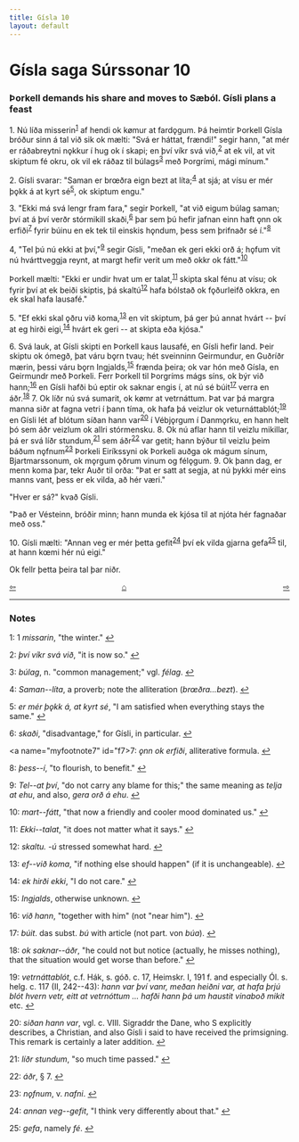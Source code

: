 ```yaml
---
title: Gísla 10
layout: default
---
```


# Gísla saga Súrssonar 10

### Þorkell demands his share and moves to Sæból. Gísli plans a feast

1\.  Nú líða misserin<sup id="a1">[1](#myfootnote1)</sup> af hendi ok k&oslash;mur at fard&#x1EB;gum. Þá heimtir Þorkell Gísla bróður sinn á tal við sik ok mælti: "Svá er háttat, frændi!" segir hann, "at mér er ráðabreytni n&#x1EB;kkur í hug ok í skapi; en því víkr svá við,<sup id="a2">[2](#myfootnote2)</sup> at ek vil, at vit skiptum fé okru, ok vil ek ráðaz til búlags<sup id="a3">[3](#myfootnote3)</sup> með Þorgrími, mági mínum."

2\. Gísli svarar: "Saman er br&oelig;ðra eign bezt at líta;<sup id="a4">[4](#myfootnote4)</sup> at sjá; at vísu er mér þ&#x1EB;kk á at kyrt sé<sup id="a5">[5](#myfootnote5)</sup>, ok skiptum engu."

3\. "Ekki má svá lengr fram fara," segir Þorkell, "at við eigum búlag saman; því at á því verðr stórmikill skaði,<sup id="a6">[6](#myfootnote6)</sup> þar sem þú hefir jafnan einn haft &#x1EB;nn ok erfiði<sup id="a7">[7](#myfootnote7)</sup> fyrir búinu en ek tek til einskis h&#x1EB;ndum, þess sem þrifnaðr sé í."<sup id="a8">[8](#myfootnote8)</sup>

4\, "Tel þú nú ekki at því,"<sup id="a9">[9](#myfootnote9)</sup> segir Gísli, "meðan ek geri ekki orð á; h&#x1EB;fum vit nú hvárttveggja reynt, at margt hefir verit um með okkr ok fátt."<sup id="a10">[10](#myfootnote10)</sup>

Þorkell mælti: "Ekki er undir hvat um er talat,<sup id="a11">[11](#myfootnote11)</sup> skipta skal fénu at vísu; ok fyrir því at ek beiði skiptis, þá skaltú<sup id="a12">[12](#myfootnote12)</sup> hafa bólstað ok f&#x1EB;ðurleifð okkra, en ek skal hafa lausafé."

5\. "Ef ekki skal &#x1EB;ðru við koma,<sup id="a13">[13](#myfootnote13)</sup> en vit skiptum, þá ger þú annat hvárt -- því at eg hirði eigi,<sup id="a14">[14](#myfootnote14)</sup> hvárt ek geri -- at skipta eða kjósa."

6\. Svá lauk, at Gísli skipti en Þorkell kaus lausafé, en Gísli hefir land. Þeir skiptu ok ómegð, þat váru b&#x1EB;rn tvau; hét sveinninn Geirmundur, en Guðríðr mærin, þessi váru b&#x1EB;rn Ingjalds,<sup id="a15">[15](#myfootnote15)</sup> frænda þeira; ok var hón með Gísla, en Geirmundr með Þorkeli. Ferr Þorkell til Þorgríms mágs síns, ok býr við hann;<sup id="a16">[16](#myfootnote16)</sup> en Gísli hafði bú eptir ok saknar engis í, at nú sé búit<sup id="a17">[17](#myfootnote17)</sup> verra en áðr.<sup id="a18">[18](#myfootnote18)</sup> 7. Ok líðr nú svá sumarit, ok k&oslash;mr at vetrnáttum. Þat var þá margra manna siðr at fagna vetri í þann tíma, ok hafa þá veizlur ok veturnáttablót;<sup id="a19">[19](#myfootnote19)</sup> en Gísli lét af blótum síðan hann var<sup id="a20">[20](#myfootnote20)</sup> í Vébj&#x1EB;rgum í Danm&#x1EB;rku, en hann helt þó sem áðr veizlum ok allri stórmensku. 8. Ok nú aflar hann til veizlu mikillar, þá er svá líðr stundum,<sup id="a21">[21](#myfootnote21)</sup> sem áðr<sup id="a22">[22](#myfootnote22)</sup> var getit; hann býður til veizlu þeim báðum n&#x1EB;fnum<sup id="a23">[23](#myfootnote23)</sup> Þorkeli Eiríkssyni ok Þorkeli auðga ok mágum sínum, Bjartmarssonum, ok m&#x1EB;rgum &#x1EB;ðrum vinum og fél&#x1EB;gum. 9. Ok þann dag, er menn koma þar, tekr Auðr til orða: "Þat er satt at segja, at nú þykki mér eins manns vant, þess er ek vilda, að hér væri."

"Hver er sá?" kvað Gísli.

"Það er Vésteinn, bróðir minn; hann munda ek kjósa til at njóta hér fagnaðar með oss."

10\. Gísli mælti: "Annan veg er mér þetta gefit<sup id="a24">[24](#myfootnote24)</sup> því ek vilda gjarna gefa<sup id="a25">[25](#myfootnote25)</sup> til, at hann k&oelig;mi hér nú eigi."

Ok fellr þetta þeira tal þar niðr.

<div style="float: left"><a href="http://rcblack.net/Gisla_saga/Gisla_9">⇦</a></div>
<div style="float: right"><a href="http://rcblack.net/Gisla_saga/Gisla_11">⇨</a></div>
<div style="margin: 0 auto; width: 100px;"><a href="http://rcblack.net/Gisla_saga/Gisla_home">&#8962;</a></div>

---

### Notes

<a name="myfootnote1" id="f1">1</a>:
1 _missarin_, "the winter."
[↩](#a1)

<a name="myfootnote2" id="f2">2</a>:
 _því víkr svá við_, "it is now so."
[↩](#a2)

<a name="myfootnote3" id="f3">3</a>:
 _búlag_, n. "common management;" vgl. _félag_.
[↩](#a3)

<a name="myfootnote4" id="f4">4</a>:
 _Saman--líta_, a proverb; note the alliteration (_br&oelig;ðra...bezt_).
[↩](#a4)

<a name="myfootnote5" id="f5">5</a>:
 _er mér þ&#x1EB;kk á, at kyrt sé_, "I am satisfied when everything stays the same."
[↩](#a5)

<a name="myfootnote6" id="f6">6</a>:
 _skaði_, "disadvantage," for Gísli, in particular.
[↩](#a6)

<a name="myfootnote7" id="f7>7</a>:
 _&#x1EB;nn ok erfiði_, alliterative formula.
[↩](#a7)

<a name="myfootnote8" id="f8">8</a>:
 _þess--í_, "to flourish, to benefit."
[↩](#a8)

<a name="myfootnote9" id="f9">9</a>:
 _Tel--at því_, "do not carry any blame for this;" the same meaning as _telja at ehu_, and also, _gera orð á ehu_.
[↩](#a9)

<a name="myfootnote10" id="f10">10</a>:
 _mart--fátt_, "that now a friendly and cooler mood dominated us."
[↩](#a10)

<a name="myfootnote11" id="f11">11</a>:
 _Ekki--talat_, "it does not matter what it says."
[↩](#a11)

<a name="myfootnote12" id="f12">12</a>:
 _skaltu. -ú_ stressed somewhat hard.
[↩](#a12)

<a name="myfootnote13" id="f13">13</a>:
 _ef--við koma_, "if nothing else should happen" (if it is unchangeable).
[↩](#a13)

<a name="myfootnote14" id="f14">14</a>:
 _ek hirði ekki_, "I do not care."
[↩](#a14)

<a name="myfootnote15" id="f15">15</a>:
 _Ingjalds_, otherwise unknown.
[↩](#a15)

<a name="myfootnote16" id="f16">16</a>:
 _við hann_, "together with him" (not "near him").
[↩](#a16)

<a name="myfootnote17" id="f17">17</a>:
 _búit_. das subst. _bú_ with article (not part. von _búa_).
[↩](#a17)

<a name="myfootnote18" id="f18">18</a>:
 _ok saknar--áðr_, "he could not but notice (actually, he misses nothing), that the situation would get worse than before."
[↩](#a18)

<a name="myfootnote19" id="f19">19</a>:
 _vetrnáttablót_, c.f. Hák, s. góð. c. 17, Heimskr. I, 191 f. and especially Ól. s. helg. c. 117 (II, 242--43): _hann var því vanr, meðan heiðni var, at hafa þrjú blót hvern vetr, eitt at vetrnóttum ... hafði hann þá um haustit vinaboð mikit_ etc.
[↩](#a19)

<a name="myfootnote20" id="f20">20</a>:
 _siðan hann var_, vgl. c. VIII. Sigraddr the Dane, who S explicitly describes, a Christian, and also Gísli i said to have received the primsigning. This remark is certainly a later addition.
[↩](#a20)

<a name="myfootnote21" id="f21">21</a>:
 _líðr stundum_, "so much time passed."
[↩](#a21)

<a name="myfootnote22" id="f22">22</a>:
 _áðr_, &sect; 7.
[↩](#a22)

<a name="myfootnote23" id="f23">23</a>:
 _n&#x1EB;fnum_, v. _nafni_.
[↩](#a23)

<a name="myfootnote24" id="f24">24</a>:
 _annan veg--gefit_, "I think very differently about that."
[↩](#a24)

<a name="myfootnote25" id="f25">25</a>:
 _gefa_, namely _fé_.
[↩](#a25)
